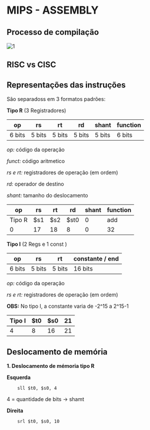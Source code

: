 # MIPS - ASSEMBLY

## Processo de compilação

![1]("/Mips-Assembly/src/Compilacao.png")

## RISC vs CISC



## Representações das instruções

São separadoss em 3 formatos padrões:

**Tipo R** (3 Registradores)

|op | rs | rt | rd | shant|  function |
|---|----|----|----|------|-----------|
| 6 bits |  5 bits | 5 bits | 5 bits | 5 bits|  6 bits |

*op:* código da operação

*funct:* código aritmetico

*rs e rt:* registradores de operação (em ordem)

*rd:* operador de destino

*shant:* tamanho do deslocamento

|op | rs | rt | rd | shant|  function |
|---|----|----|----|------|-----------|
|Tipo R| $s1|$s2|$st0|0|add|
|0| 17|18|8|0|32|

**Tipo I** (2 Regs e 1 const )

|op | rs | rt | constante / end |
|---|----|----|-----------------|
| 6 bits |  5 bits | 5 bits | 16 bits |

*op:* código da operação

*rs e rt:* registradores de operação (em ordem)

**OBS:** No tipo I, a constante varia de -2^15 a 2^15-1

|Tipo I | $t0 | $s0 | 21 |
|---|----|----|-----------------|
| 4 |  8 | 16 | 21 |


## Deslocamento de memória

**1. Deslocamento de mémoria tipo R**

**Esquerda**
```
    sll $t0, $s0, 4
```
4 = quantidade de bits -> shamt

**Direita**
```
    srl $t0, $s0, 10
```


